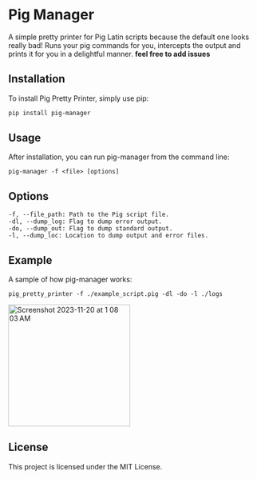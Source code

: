 # Pig Manager
A simple pretty printer for Pig Latin scripts because the default one looks really bad! Runs your pig commands for you, intercepts the output and prints it for you in a delightful manner.
**feel free to add issues**

## Installation
To install Pig Pretty Printer, simply use pip:
```bash
pip install pig-manager
```

## Usage
After installation, you can run pig-manager from the command line:
```
pig-manager -f <file> [options]
```

## Options
```
-f, --file_path: Path to the Pig script file.
-dl, --dump_log: Flag to dump error output.
-do, --dump_out: Flag to dump standard output.
-l, --dump_loc: Location to dump output and error files.
```

## Example
A sample of how pig-manager works:
```
pig_pretty_printer -f ./example_script.pig -dl -do -l ./logs
```
<img width="244" alt="Screenshot 2023-11-20 at 1 08 03 AM" src="https://github.com/MinatoNamikaze02/pig-manager/assets/85065053/d801d375-cb97-4659-8f88-33611f8b9b7d">

## License
This project is licensed under the MIT License.
